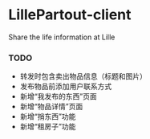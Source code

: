# LillePartout-client
Share the life information at Lille

### TODO
- 转发时包含卖出物品信息（标题和图片）
- 发布物品前添加用户联系方式
- 新增“我发布的东西”页面
- 新增“物品详情”页面
- 新增“捎东西”功能
- 新增“租房子”功能
